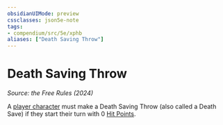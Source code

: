 ```yaml
---
obsidianUIMode: preview
cssclasses: json5e-note
tags:
- compendium/src/5e/xphb
aliases: ["Death Saving Throw"]
---
```

# Death Saving Throw
*Source: the Free Rules (2024)* 

A [player character](player-character-xphb.md) must make a Death Saving Throw (also called a Death Save) if they start their turn with 0 [Hit Points](hit-points-xphb.md).